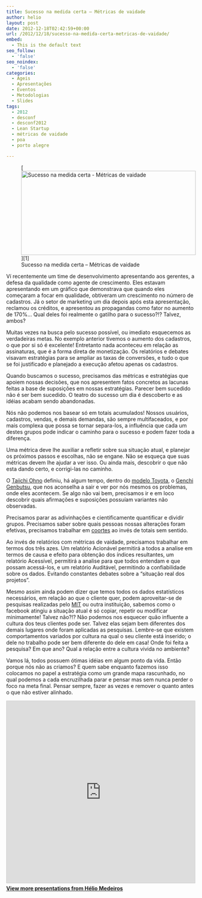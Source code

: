 ```yaml
---
title: Sucesso na medida certa – Métricas de vaidade
author: helio
layout: post
date: 2012-12-18T02:42:59+00:00
url: /2012/12/18/sucesso-na-medida-certa-metricas-de-vaidade/
embed:
  - This is the default text
seo_follow:
  - 'false'
seo_noindex:
  - 'false'
categories:
  - Ageis
  - Apresentações
  - Eventos
  - Metodologias
  - Slides
tags:
  - 2012
  - desconf
  - desconf2012
  - Lean Startup
  - métricas de vaidade
  - poa
  - porto alegre

---
```

<figure id="attachment_667" style="width: 467px" class="wp-caption aligncenter">[<img class=" wp-image-667 " alt="Sucesso na medida certa - Métricas de vaidade" src="/uploads/2012/12/Screen-Shot-2012-12-18-at-12.39.38-AM.png" width="467" height="225" srcset="/uploads/2012/12/Screen-Shot-2012-12-18-at-12.39.38-AM.png 519w, /uploads/2012/12/Screen-Shot-2012-12-18-at-12.39.38-AM-300x144.png 300w" sizes="(max-width: 467px) 100vw, 467px" />][1]<figcaption class="wp-caption-text">Sucesso na medida certa &#8211; Métricas de vaidade</figcaption></figure> 

Ví recentemente um time de desenvolvimento apresentando aos gerentes, a defesa da qualidade como agente de crescimento. Eles estavam apresentando em um gráfico que demonstrava que quando eles começaram a focar em qualidade, obtiveram um crescimento no número de cadastros. Já o setor de marketing um dia depois após esta apresentação, reclamou os créditos, e apresentou as propagandas como fator no aumento de 170%… Qual deles foi realmente o gatilho para o sucesso?!? Talvez, ambos?

Muitas vezes na busca pelo sucesso possível, ou imediato esquecemos as verdadeiras metas. No exemplo anterior tivemos o aumento dos cadastros, o que por si só é excelente! Entretanto nada aconteceu em relação as assinaturas, que é a forma direta de monetização. Os relatórios e debates visavam estratégias para se ampliar as taxas de conversões, e tudo o que se foi justificado e planejado a execução afetou apenas os cadastros.

Quando buscamos o sucesso, precisamos das métricas e estratégias que apoiem nossas decisões, que nos apresentem fatos concretos as lacunas feitas a base de suposições em nossas estratégias. Parecer bem sucedido não é ser bem sucedido. O teatro do sucesso um dia é descoberto e as idéias acabam sendo abandonadas.

Nós não podemos nos basear só em totais acumulados! Nossos usuários, cadastros, vendas, e demais demandas, são sempre multifaceados, e por mais complexa que possa se tornar separa-los, a influência que cada um destes grupos pode indicar o caminho para o sucesso e podem fazer toda a diferença.

Uma métrica deve lhe auxiliar a refletir sobre sua situação atual, e planejar os próximos passos e escolhas, não se engane. Não se esqueça que suas métricas devem lhe ajudar a ver isso. Ou ainda mais, descobrir o que não esta dando certo, e corrigi-las no caminho.

O <a title="Taiichi Ohno" href="http://en.wikipedia.org/wiki/Taiichi_Ohno" target="_blank">Taiichi Ohno</a> definiu, há algum tempo, dentro do <a title="Toyota Lean Manufacturing" href="http://en.wikipedia.org/wiki/Lean_manufacturing" target="_blank">modelo Toyota</a>, o [Genchi Genbutsu][2], que nos aconselha a sair e ver por nós mesmos os problemas, onde eles acontecem. Se algo não vai bem, precisamos ir e em loco descobrir quais afirmações e suposições possuíam variantes não observadas.

Precisamos parar as adivinhações e cientificamente quantificar e dividir grupos. Precisamos saber sobre quais pessoas nossas alterações foram efetivas, precisamos trabalhar em <a title="Coorte" href="http://pt.wikipedia.org/wiki/Coorte_(estat%C3%ADstica)" target="_blank">coortes</a> ao invés de totais sem sentido.

Ao invés de relatórios com métricas de vaidade, precisamos trabalhar em termos dos três azes. Um relatório Acionável permitirá a todos a analise em termos de causa e efeito para obtenção dos índices resultantes, um relatório Acessível, permitirá a analise para que todos entendam e que possam acessá-los, e um relatório Auditável, permitindo a confiabilidade sobre os dados. Evitando constantes debates sobre a “situação real dos projetos”.

Mesmo assim ainda podem dizer que temos todos os dados estatísticos necessários, em relação ao que o cliente quer, podem aproveitar-se de pesquisas realizadas pelo [MIT][3] ou outra instituição, sabemos como o facebook atingiu a situação atual é só copiar, repetir ou modificar minimamente! Talvez não?!? Não podemos nos esquecer quão influente a cultura dos teus clientes pode ser. Talvez elas sejam bem diferentes dos demais lugares onde foram aplicadas as pesquisas. Lembre-se que existem comportamentos variados por cultura na qual o seu cliente está inserido; o dele no trabalho pode ser bem diferente do dele em casa! Onde foi feita a pesquisa? Em que ano? Qual a relação entre a cultura vivida no ambiente?

Vamos lá, todos possuem ótimas idéias em algum ponto da vida. Então porque nós não as criamos? E quem sabe enquanto fazemos isso colocamos no papel a estratégia como um grande mapa rascunhado, no qual podemos a cada encruzilhada parar e pensar mas sem nunca perder o foco na meta final. Pensar sempre, fazer as vezes e remover o quanto antes o que não estiver alinhado.

<p style="text-align: center">
  <div style="margin-bottom: 20px;">
<iframe src="https://www.slideshare.net/slideshow/embed_code/key/Ltp1NzAzENXGu8" width="597" height="486" frameborder="0" marginwidth="0" marginheight="0" scrolling="no" style="border:1px solid #CCC; border-width:1px; margin-bottom:5px; max-width: 100%;" allowfullscreen></iframe>
</iframe>
<div style="margin-bottom:5px">
    <strong><a href="//www.slideshare.net/heliomedeiros" target="_blank">View more presentations from Hélio Medeiros</a></strong>
</div>
</div>
</p>

 [1]: /uploads/2012/12/Screen-Shot-2012-12-18-at-12.39.38-AM.png
 [2]: http://en.wikipedia.org/wiki/Genchi_Genbutsu "Genchi Genbutsu"
 [3]: http://www.mit.edu/